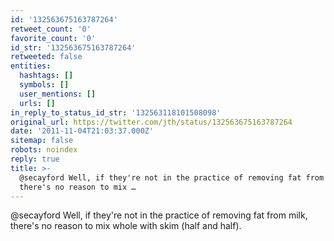 ```yaml
---
id: '132563675163787264'
retweet_count: '0'
favorite_count: '0'
id_str: '132563675163787264'
retweeted: false
entities:
  hashtags: []
  symbols: []
  user_mentions: []
  urls: []
in_reply_to_status_id_str: '132563118101508098'
original_url: https://twitter.com/jth/status/132563675163787264
date: '2011-11-04T21:03:37.000Z'
sitemap: false
robots: noindex
reply: true
title: >-
  @secayford Well, if they're not in the practice of removing fat from milk,
  there's no reason to mix …
---
```


@secayford Well, if they're not in the practice of removing fat from milk, there's no reason to mix whole with skim (half and half).